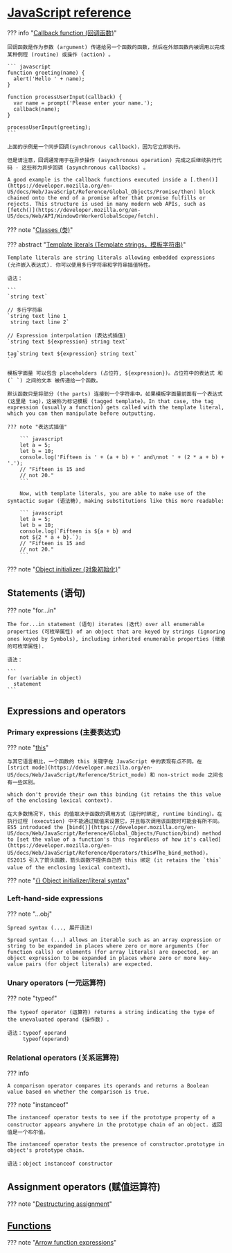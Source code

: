 
# [JavaScript reference](https://developer.mozilla.org/en-US/docs/Web/JavaScript/Reference)

??? info "[Callback function (回调函数)](https://developer.mozilla.org/en-US/docs/Glossary/Callback_function)"

    回调函数是作为参数 (argument) 传递给另一个函数的函数，然后在外部函数内被调用以完成某种例程 (routine) 或操作 (action) 。

    ``` javascript
    function greeting(name) {
      alert('Hello ' + name);
    }

    function processUserInput(callback) {
      var name = prompt('Please enter your name.');
      callback(name);
    }

    processUserInput(greeting);
    ```

    上面的示例是一个同步回调(synchronous callback)，因为它立即执行。

    但是请注意，回调通常用于在异步操作 (asynchronous operation) 完成之后继续执行代码 - 这些称为异步回调 (asynchronous callbacks) 。

    A good example is the callback functions executed inside a [.then()](https://developer.mozilla.org/en-US/docs/Web/JavaScript/Reference/Global_Objects/Promise/then) block chained onto the end of a promise after that promise fulfills or rejects. This structure is used in many modern web APIs, such as [fetch()](https://developer.mozilla.org/en-US/docs/Web/API/WindowOrWorkerGlobalScope/fetch).


??? note "[Classes (类)](https://developer.mozilla.org/en-US/docs/Web/JavaScript/Reference/Classes)"

??? abstract "[Template literals (Template strings，模板字符串)](https://developer.mozilla.org/en-US/docs/Web/JavaScript/Reference/Template_literals)"

    Template literals are string literals allowing embedded expressions (允许嵌入表达式). 你可以使用多行字符串和字符串插值特性。

    语法：

    ```
    `string text`

    // 多行字符串
    `string text line 1
     string text line 2`

    // Expression interpolation (表达式插值)
    `string text ${expression} string text`

    tag`string text ${expression} string text`
    ```

    模板字面量 可以包含 placeholders (占位符, ${expression})。占位符中的表达式 和 (` `) 之间的文本 被传递给一个函数。

    默认函数只是将部分 (the parts) 连接到一个字符串中。如果模板字面量前面有一个表达式(这里是 tag)，这被称为标记模板 (tagged template)。In that case, the tag expression (usually a function) gets called with the template literal, which you can then manipulate before outputting.

    ??? note "表达式插值"

        ``` javascript
        let a = 5;
        let b = 10;
        console.log('Fifteen is ' + (a + b) + ' and\nnot ' + (2 * a + b) + '.');
        // "Fifteen is 15 and
        // not 20."
        ```

        Now, with template literals, you are able to make use of the syntactic sugar (语法糖), making substitutions like this more readable:

        ``` javascript
        let a = 5;
        let b = 10;
        console.log(`Fifteen is ${a + b} and
        not ${2 * a + b}.`);
        // "Fifteen is 15 and
        // not 20."
        ```



??? note "[Object initializer (对象初始化)](https://developer.mozilla.org/en-US/docs/Web/JavaScript/Reference/Operators/Object_initializer)"

## Statements (语句)

??? note "for...in"

    The for...in statement (语句) iterates (迭代) over all enumerable properties (可枚举属性) of an object that are keyed by strings (ignoring ones keyed by Symbols), including inherited enumerable properties (继承的可枚举属性).

    语法：

    ```
    for (variable in object)
      statement
    ```






## Expressions and operators

### Primary expressions (主要表达式)

??? note "[this](https://developer.mozilla.org/en-US/docs/Web/JavaScript/Reference/Operators/this)"

    与其它语言相比，一个函数的 this 关键字在 JavaScript 中的表现有点不同。在 [strict mode](https://developer.mozilla.org/en-US/docs/Web/JavaScript/Reference/Strict_mode) 和 non-strict mode 之间也有一些区别。

    which don't provide their own this binding (it retains the this value of the enclosing lexical context).

    在大多数情况下，this 的值取决于函数的调用方式（运行时绑定, runtime binding）。在执行过程 (execution) 中不能通过赋值来设置它，并且每次调用该函数时可能会有所不同。ES5 introduced the [bind()](https://developer.mozilla.org/en-US/docs/Web/JavaScript/Reference/Global_Objects/Function/bind) method to [set the value of a function's this regardless of how it's called](https://developer.mozilla.org/en-US/docs/Web/JavaScript/Reference/Operators/this#The_bind_method)，ES2015 引入了箭头函数，箭头函数不提供自己的 this 绑定 (it retains the `this` value of the enclosing lexical context)。


??? note "[{} Object initializer/literal syntax](https://developer.mozilla.org/en-US/docs/Web/JavaScript/Reference/Operators/Object_initializer)"

### Left-hand-side expressions

??? note "...obj"

    Spread syntax (..., 展开语法)

    Spread syntax (...) allows an iterable such as an array expression or string to be expanded in places where zero or more arguments (for function calls) or elements (for array literals) are expected, or an object expression to be expanded in places where zero or more key-value pairs (for object literals) are expected.




### Unary operators (一元运算符)

??? note "typeof"

    The typeof operator (运算符) returns a string indicating the type of the unevaluated operand (操作数) .

    语法：typeof operand
         typeof(operand)


### Relational operators (关系运算符)

??? info

    A comparison operator compares its operands and returns a Boolean value based on whether the comparison is true.

??? note "instanceof"

    The instanceof operator tests to see if the prototype property of a constructor appears anywhere in the prototype chain of an object. 返回值是一个布尔值。

    The instanceof operator tests the presence of constructor.prototype in object's prototype chain.

    语法：object instanceof constructor





## Assignment operators (赋值运算符)

??? note "[Destructuring assignment](https://developer.mozilla.org/en-US/docs/Web/JavaScript/Reference/Operators/Destructuring_assignment)"



## [Functions](https://developer.mozilla.org/en-US/docs/Web/JavaScript/Reference/Functions)

??? note "[Arrow function expressions](https://developer.mozilla.org/en-US/docs/Web/JavaScript/Reference/Functions/Arrow_functions)"


